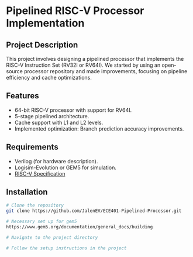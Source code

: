 # Pipelined RISC-V Processor Implementation

## Project Description
This project involves designing a pipelined processor that implements the RISC-V Instruction Set (RV32I or RV64I). We started by using an open-source processor repository and made improvements, focusing on pipeline efficiency and cache optimizations.

## Features
- 64-bit RISC-V processor with support for RV64I.
- 5-stage pipelined architecture.
- Cache support with L1 and L2 levels.
- Implemented optimization: Branch prediction accuracy improvements.

## Requirements
- Verilog (for hardware description).
- Logisim-Evolution or GEM5 for simulation.
- [RISC-V Specification](https://riscv.org/wp-content/uploads/2017/05/riscv-spec-v2.2.pdf)

## Installation
```bash
# Clone the repository
git clone https://github.com/JalenEV/ECE401-Pipelined-Processor.git

# Necessary set up for gem5
https://www.gem5.org/documentation/general_docs/building

# Navigate to the project directory

# Follow the setup instructions in the project
